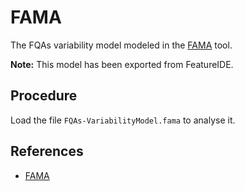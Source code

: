 # FAMA
The FQAs variability model modeled in the [FAMA](https://www.isa.us.es/fama/) tool.

**Note:** This model has been exported from FeatureIDE.

## Procedure
Load the file `FQAs-VariabilityModel.fama` to analyse it.

## References
* [FAMA](https://www.isa.us.es/fama/)
